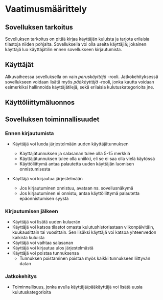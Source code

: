 <h1>Vaatimusmäärittely</h1>

<h2>Sovelluksen tarkoitus</h2>

Sovelluksen tarkoitus on pitää kirjaa käyttäjän kuluista ja tarjota erilaisia tilastoja niiden pohjalta. Sovelluksella voi olla useita käyttäjiä; jokainen käyttäjä luo käyttäjätilin ennen sovellukseen kirjautumista.

<h2>Käyttäjät</h2>

Alkuvaiheessa sovelluksella on vain *peruskäyttäjä* -rooli. Jatkokehityksessä sovellukseen voidaan lisätä myös *pääkäyttäjä* -rooli, jonka kautta voidaan esimerkiksi hallinnoida käyttäjätilejä, sekä erilaisia kulutuskategorioita jne. 

<h2>Käyttöliittymäluonnos</h2>

<h2>Sovelluksen toiminnallisuudet</h2>

<h3>Ennen kirjautumista</h3>

* Käyttäjä voi luoda järjestelmään uuden käyttäjätunnuksen
    * Käyttäjätunnuksen ja salasanan tulee olla 5-15 merkkiä
    * Käyttäjätunnuksen tulee olla uniikki, eli se ei saa olla vielä käytössä
    * Käyttöliittymä antaa palautetta uuden käyttäjän luomisen onnistumisesta

* Käyttäjä voi kirjautua järjestelmään
    * Jos kirjautuminen onnistuu, avataan ns. sovellusnäkymä
    * Jos kirjautuminen ei onnistu, antaa käyttöliittymä palautetta epäonnistumisen syystä

<h3>Kirjautumisen jälkeen</h3>

* Käyttäjä voi lisätä uuden kuluerän
* Käyttäjä voi katsoa tilastot omasta kulutushistoriastaan viikonpäivitäin, kuukausittain tai vuosittain. Sen lisäksi käyttäjä voi katsoa yhteenvedon kaikista kuluista
* Käyttäjä voi vaihtaa salasanan
* Käyttäjä voi kirjautua ulos järjestelmästä
* Käyttäjä voi poistaa tunnuksensa
    * Tunnuksen poistaminen poistaa myös kaikki tunnukseen liittyvän datan

<h3>Jatkokehitys</h3>

* Toiminnallisuus, jonka avulla käyttäjä/pääkäyttäjä voi lisätä uusia kulutuskategorioita


